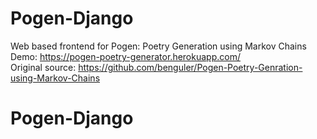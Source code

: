 # Pogen-Django
Web based frontend for Pogen: Poetry Generation using Markov Chains
<br/>
Demo: https://pogen-poetry-generator.herokuapp.com/
<br />
Original source: https://github.com/benguler/Pogen-Poetry-Genration-using-Markov-Chains
# Pogen-Django
